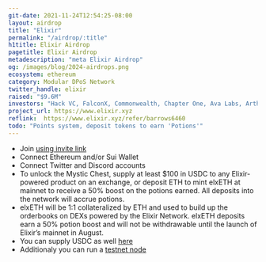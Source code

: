 ```yaml
---
git-date: 2021-11-24T12:54:25-08:00
layout: airdrop
title: "Elixir"
permalink: "/airdrop/:title"
h1title: Elixir Airdrop
pagetitle: Elixir Airdrop
metadescription: "meta Elixir Airdrop"
og: /images/blog/2024-airdrops.png
ecosystem: ethereum
category: Modular DPoS Network
twitter_handle: elixir
raised: "$9.6M"
investors: "Hack VC, FalconX, Commonwealth, Chapter One, Ava Labs, Arthur Hayes"
project_url: https://www.elixir.xyz
reflink:  https://www.elixir.xyz/refer/barrows6460
todo: "Points system, deposit tokens to earn 'Potions'"
---
```


- Join [using invite link](https://www.elixir.xyz/refer/barrows6460)
- Connect Ethereum and/or Sui Wallet
- Connect Twitter and Discord accounts
- To unlock the Mystic Chest, supply at least $100 in USDC to any Elixir-powered product on an exchange, or deposit ETH to mint elxETH at mainnet to receive a 50% boost on the potions earned. All deposits into the network will accrue potions.
- elxETH will be 1:1 collateralized by ETH and used to build up the orderbooks on DEXs powered by the Elixir Network. elxETH deposits earn a 50% potion boost and will not be withdrawable until the launch of Elixir’s mainnet in August.
- You can supply USDC as well [here](https://agg.elixir.xyz/)
- Additionaly you can run a [testnet node](https://docs.elixir.xyz/running-an-elixir-validator)

